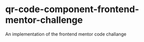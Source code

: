 # qr-code-component-frontend-mentor-challenge
An implementation of the frontend mentor code challange 
